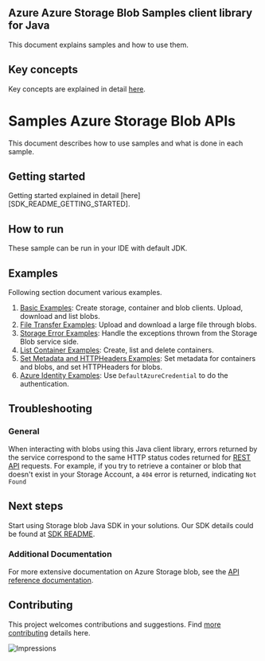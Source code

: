 
## Azure Azure Storage Blob Samples client library for Java
This document explains samples and how to use them.

## Key concepts
Key concepts are explained in detail [here][SDK_README_KEY_CONCEPTS].

# Samples Azure Storage Blob APIs
This document describes how to use samples and what is done in each sample.

## Getting started

Getting started explained in detail [here][SDK_README_GETTING_STARTED].

## How to run
These sample can be run in your IDE with default JDK.

## Examples
   Following section document various examples.

1. [Basic Examples][samples_basic]: Create storage, container and blob clients. Upload, download and list blobs.
2. [File Transfer Examples][samples_file_transfer]: Upload and download a large file through blobs.
3. [Storage Error Examples][samples_storage_error]: Handle the exceptions thrown from the Storage Blob service side.
4. [List Container Examples][samples_list_containers]: Create, list and delete containers.
5. [Set Metadata and HTTPHeaders Examples][samples_metadata]: Set metadata for containers and blobs, and set HTTPHeaders for blobs.
6. [Azure Identity Examples][samples_identity]: Use `DefaultAzureCredential` to do the authentication.

## Troubleshooting
### General
When interacting with blobs using this Java client library, errors returned by the service correspond to the same HTTP
status codes returned for [REST API][error_codes] requests. For example, if you try to retrieve a container or blob that
doesn't exist in your Storage Account, a `404` error is returned, indicating `Not Found`

## Next steps
Start using Storage blob Java SDK in your solutions. Our SDK details could be found at [SDK README][BLOB_SDK_README]. 

###  Additional Documentation
For more extensive documentation on Azure Storage blob, see the [API reference documentation][storageblob_rest].

## Contributing
This project welcomes contributions and suggestions. Find [more contributing][SDK_README_CONTRIBUTING] details here.

<!-- LINKS -->
[BLOB_SDK_README]: ../../README.md
[SDK_README_CONTRIBUTING]:../../README.md#contributing
[SDK_README_GETTING_STARTDED]: ../../README.md#getting-started
[SDK_README_KEY_CONCEPTS]: ../../README.md#key-concepts
[samples_basic]: java/com/azure/storage/blob/BasicExample.java
[samples_file_transfer]: java/com/azure/storage/blob/FileTransferExample.java
[samples_storage_error]: java/com/azure/storage/blob/StorageErrorHandlingExample.java
[samples_list_containers]: java/com/azure/storage/blob/ListContainersExample.java
[samples_metadata]: java/com/azure/storage/blob/SetMetadataAndHTTPHeadersExample.java
[samples_identity]: java/com/azure/storage/blob/AzureIdentityExample.java
[storageblob_rest]: https://docs.microsoft.com/en-us/rest/api/storageservices/blob-service-rest-api
[error_codes]: https://docs.microsoft.com/rest/api/storageservices/blob-service-error-codes

![Impressions](https://azure-sdk-impressions.azurewebsites.net/api/impressions/azure-sdk-for-java%2Fsdk%2Fstorage%2Fazure-storage-blob%2Fsrc%2Fsamples%2FREADME.png)
